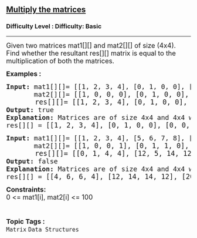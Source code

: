<h2><a href="https://www.geeksforgeeks.org/problems/multiply-the-matrices-1587115620/1">Multiply the matrices</a></h2><h3>Difficulty Level : Difficulty: Basic</h3><hr><div class="problems_problem_content__Xm_eO"><p><span style="font-size: 18px;">Given two matrices mat1[][] and mat2[][] of size (4x4). Find whether the resultant res[][] matrix is equal to the multiplication of both the matrices.</span></p>
<p><strong><span style="font-size: 18px;">Examples :</span></strong></p>
<pre><span style="font-size: 18px;"><strong>Input: </strong>mat1[][]= [[1, 2, 3, 4], [0, 1, 0, 0], [0, 0, 1, 0], [0, 0, 0, 1]],<br>       mat2[][]= </span><span style="font-size: 14pt;">[[1, 0, 0, 0], [0, 1, 0, 0], [0, 0, 1, 0], [0, 0, 0, 1]],<br>       res[][]= [[1, 2, 3, 4], [0, 1, 0, 0], [0, 0, 1, 0], [0, 0, 0, 1]]<br></span><span style="font-size: 18px;"><strong>Output:</strong> true
<strong>Explanation: </strong>Matrices are of size 4x4 and 4x4 which results in 4x4 matrix with elements as:
res[][] = </span><span style="font-size: 14pt;">[[1, 2, 3, 4], [0, 1, 0, 0], [0, 0, 1, 0], [0, 0, 0, 1]]</span></pre>
<pre><span style="font-size: 18px;"><strong>Input: </strong>mat1[][]= [[1, 2, 3, 4], [5, 6, 7, 8], [9, 10, 11, 12], [1, 2, 3, 4]],<br>       mat2[][]= </span><span style="font-size: 14pt;">[[1, 0, 0, 1], [0, 1, 1, 0], [1, 0, 0, 1], [0, 1, 1, 0]],<br>       res[][]= [[0, 1, 4, 4], [12, 5, 14, 12], [20, 20, 21, 20], [1, 6, 8, 9]]<br></span><span style="font-size: 18px;"><strong>Output:</strong> false
<strong>Explanation: </strong>Matrices are of size 4x4 and 4x4 which results in 4x4 matrix with elements as:
res[][] = </span><span style="font-size: 14pt;">[[4, 6, 6, 4], [12, 14, 14, 12], [20, 22, 22, 20], [4, 6, 6, 4]]</span></pre>
<p><span style="font-size: 18px;"><strong>Constraints:<br></strong></span><span style="font-size: 18px;">0 &lt;= mat1[i], mat2[i] &lt;= 100</span></p></div><br><p><span style=font-size:18px><strong>Topic Tags : </strong><br><code>Matrix</code>&nbsp;<code>Data Structures</code>&nbsp;